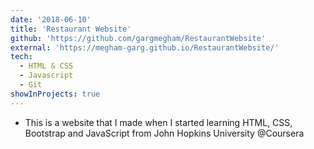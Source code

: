 ```yaml
---
date: '2018-06-10'
title: 'Restaurant Website'
github: 'https://github.com/gargmegham/RestaurantWebsite'
external: 'https://megham-garg.github.io/RestaurantWebsite/'
tech:
  - HTML & CSS
  - Javascript
  - Git
showInProjects: true
---
```


- This is a website that I made when I started learning HTML, CSS, Bootstrap and JavaScript from John Hopkins University @Coursera
